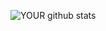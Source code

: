 ![YOUR github stats](https://github-readme-stats.vercel.app/api?username=Harshsirja&theme=dark&show_icons=true)
